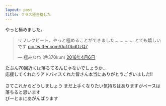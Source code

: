 ```yaml
---
layout: post
title: クラス極合格した
---
```


やっと極めました。
<blockquote class="twitter-tweet" data-lang="ja"><p lang="ja" dir="ltr">リフレクビート、やっと極めることができました…………… とても嬉しいです <a href="https://t.co/0uT0bdDzQ7">pic.twitter.com/0uT0bdDzQ7</a></p>&mdash; 極みなわ (@370kun) <a href="https://twitter.com/370kun/status/717592346414546944">2016年4月6日</a></blockquote>
<script async src="//platform.twitter.com/widgets.js" charset="utf-8"></script>

たぶん70回近くは落ちてるんじゃないでしょうか... <br>
応援してくれたりアドバイスくれた皆さん本当にありがとうございました!! <br> <br>
さてこれからどうしましょう まだ上手くなりたい気持ちはありますがペースは落ちると思います<br>
びーとまにあがんばります

